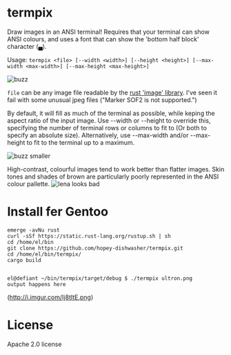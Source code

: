 # termpix
Draw images in an ANSI terminal! Requires that your terminal can show ANSI colours, and uses a font that can show the 'bottom half block' character (▄).

Usage:
`termpix <file> [--width <width>] [--height <height>] [--max-width <max-width>] [--max-height <max-height>]`

![buzz](https://cloud.githubusercontent.com/assets/4640028/13073384/9d46b2e2-d4f2-11e5-9218-09f1a05bf296.png)

`file` can be any image file readable by the [rust 'image' library](https://github.com/PistonDevelopers/image). 
I've seen it fail with some unusual jpeg files ("Marker SOF2 is not supported.")

By default, it will fill as much of the terminal as possible, while keping the aspect ratio of the input image. 
Use --width or --height to override this, specifying the number of terminal rows or columns to fit to (Or both
to specify an absolute size). Alternatively, use --max-width and/or --max-height to fit to the terminal up to a maximum.

![buzz smaller](https://cloud.githubusercontent.com/assets/4640028/13073404/b60d1410-d4f2-11e5-85c1-ccb6dc967eae.png)

High-contrast, colourful images tend to work better than flatter images. Skin tones and shades of brown are 
particularly poorly represented in the ANSI colour pallette.
![lena looks bad](https://cloud.githubusercontent.com/assets/4640028/13073360/705a85b0-d4f2-11e5-917a-fdb91e5e45b9.png)

# Install fer Gentoo

    emerge -avNu rust
    curl -sSf https://static.rust-lang.org/rustup.sh | sh
    cd /home/el/bin
    git clone https://github.com/hopey-dishwasher/termpix.git
    cd /home/el/bin/termpix/
    cargo build


    el@defiant ~/bin/termpix/target/debug $ ./termpix ultron.png
    output happens here


(http://i.imgur.com/Ij8tItE.png)


# License
Apache 2.0 license


